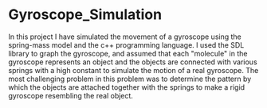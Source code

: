 # Gyroscope_Simulation
In this project I have simulated the movement of a gyroscope using the spring-mass model and the c++ programming language. I used the SDL library to graph the gyroscope, and assumed that each "molecule" in the gyroscope represents an object and the objects are connected with various springs with a high constant to simulate the motion of a real gyroscope. The most challenging problem in this problem was to determine the pattern by which the objects are attached together with the springs to make a rigid gyroscope resembling the real object.
